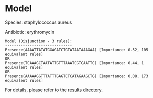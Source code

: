 
# Model

Species: staphylococcus aureus

Antibiotic: erythromycin

```
Model (Disjunction - 3 rules):
------------------------------
Presence(AAAATTATATGGAGATCTGTATAATAAAGAA) [Importance: 0.52, 105 equivalent rules]
OR
Presence(TCAAAGCTAATATTGTTTAAATCGTCAATTC) [Importance: 0.44, 1 equivalent rules]
OR
Presence(AAAAAGGTTTATTTGAGTCTCATAGAAGCTG) [Importance: 0.08, 173 equivalent rules]

```

For details, please refer to the [results directory](../../../../../results/scm_b/staphylococcus+aureus/erythromycin/repeat_2/).

